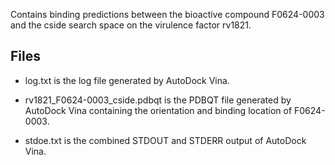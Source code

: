 Contains binding predictions between the bioactive compound F0624-0003 and the cside search space on the virulence factor rv1821.

## Files

- log.txt is the log file generated by AutoDock Vina.

- rv1821_F0624-0003_cside.pdbqt is the PDBQT file generated by AutoDock Vina containing the orientation and binding location of F0624-0003.

- stdoe.txt is the combined STDOUT and STDERR output of AutoDock Vina.

